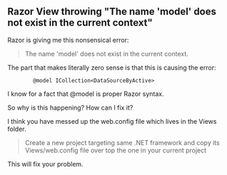 Razor View throwing "The name 'model' does not exist in the current context"
---

Razor is giving me this nonsensical error:

>The name 'model' does not exist in the current context.

The part that makes literally zero sense is that this is causing the error:

			@model ICollection<DataSourceByActive>

I know for a fact that @model is proper Razor syntax.

So why is this happening? How can I fix it?

I think you have messed up the web.config file which lives in the Views folder.

>Create a new project targeting same .NET framework and copy its Views/web.config file over top the one in your current project

This will fix your problem.